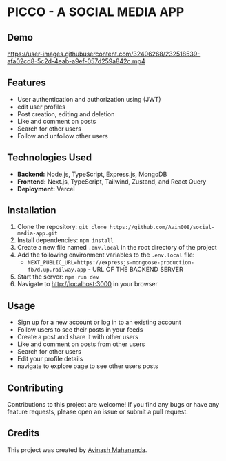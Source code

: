 <body>
  <h1>PICCO - A SOCIAL MEDIA APP</h1>
  
  <h2>Demo</h2>
  
https://user-images.githubusercontent.com/32406268/232518539-afa02cd8-5c2d-4eab-a9ef-057d259a842c.mp4



  <h2>Features</h2>
  <ul>
    <li>User authentication and authorization using (JWT)</li>
    <li>edit user profiles</li>
    <li>Post creation, editing and deletion</li>
    <li>Like and comment on posts</li>
    <li>Search for other users</li>
    <li>Follow and unfollow other users</li>
  </ul>

  <h2>Technologies Used</h2>
  <ul>
    <li><strong>Backend:</strong> Node.js, TypeScript, Express.js, MongoDB</li>
    <li><strong>Frontend:</strong> Next.js, TypeScript, Tailwind, Zustand, and React Query</li>
    <li><strong>Deployment:</strong> Vercel</li>
  </ul>

  <h2>Installation</h2>
  <ol>
    <li>Clone the repository: <code>git clone https://github.com/Avin008/social-media-app.git</code></li>
    <li>Install dependencies: <code>npm install</code></li>
    <li>Create a new file named <code>.env.local</code> in the root directory of the project</li>
    <li>Add the following environment variables to the <code>.env.local</code> file:
      <ul>
        <li><code>NEXT_PUBLIC_URL=https://expressjs-mongoose-production-fb7d.up.railway.app</code> - URL OF THE BACKEND SERVER</li>
      </ul>
    </li>
    <li>Start the server: <code>npm run dev</code></li>
    <li>Navigate to <a href="http://localhost:3000">http://localhost:3000</a> in your browser</li>
  </ol>

  <h2>Usage</h2>
  <ul>
    <li>Sign up for a new account or log in to an existing account</li>
    <li>Follow users to see their posts in your feeds</li>
    <li>Create a post and share it with other users</li>
    <li>Like and comment on posts from other users</li>
    <li>Search for other users</li>
    <li>Edit your profile details</li>
    <li>navigate to explore page to see other users posts</li>
  </ul>

  <h2>Contributing</h2>
  <p>Contributions to this project are welcome! If you find any bugs or have any feature requests, please open an issue or submit a pull request.</p>

  <h2>Credits</h2>
  <p>This project was created by <a href="https://github.com/Avin008">Avinash Mahananda</a>.</p>

